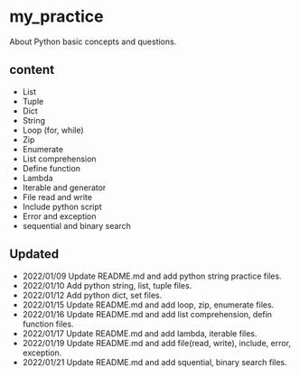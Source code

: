 # my_practice
About Python basic concepts and questions.

## content
+ List
+ Tuple
+ Dict
+ String
+ Loop (for, while)
+ Zip
+ Enumerate
+ List comprehension
+ Define function
+ Lambda
+ Iterable and generator
+ File read and write
+ Include python script
+ Error and exception
+ sequential and binary search

## Updated 
+ 2022/01/09 Update README.md and add python string practice files.
+ 2022/01/10 Add python string, list, tuple files.
+ 2022/01/12 Add python dict, set files.
+ 2022/01/15 Update README.md and add loop, zip, enumerate files.
+ 2022/01/16 Update README.md and add list comprehension, defin function files.
+ 2022/01/17 Update README.md and add lambda, iterable files.
+ 2022/01/19 Update README.md and add file(read, write), include, error, exception.
+ 2022/01/21 Update README.md and add squential, binary search files.



